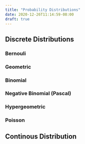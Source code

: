 ```yaml
---
title: "Probability Distributions"
date: 2020-12-26T11:14:59-08:00
draft: true
---
```

## Discrete Distributions

### Bernouli

### Geometric

### Binomial

### Negative Binomial (Pascal)

### Hypergeometric

### Poisson

## Continous Distribution
